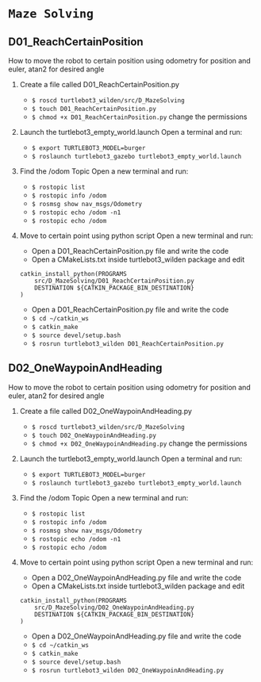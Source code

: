 # `Maze Solving`

## D01_ReachCertainPosition

How to move the robot to certain position using odometry for position and euler, atan2 for desired angle

1. Create a file called D01_ReachCertainPosition.py

   - `$ roscd turtlebot3_wilden/src/D_MazeSolving`
   - `$ touch D01_ReachCertainPosition.py`
   - `$ chmod +x D01_ReachCertainPosition.py` change the permissions

2. Launch the turtlebot3_empty_world.launch
   Open a terminal and run:

   - `$ export TURTLEBOT3_MODEL=burger`
   - `$ roslaunch turtlebot3_gazebo turtlebot3_empty_world.launch`

3. Find the /odom Topic
   Open a new terminal and run:

   - `$ rostopic list`
   - `$ rostopic info /odom`
   - `$ rosmsg show nav_msgs/Odometry`
   - `$ rostopic echo /odom -n1`
   - `$ rostopic echo /odom`

4. Move to certain point using python script
   Open a new terminal and run:

   - Open a D01_ReachCertainPosition.py file and write the code
   - Open a CMakeLists.txt inside turtlebot3_wilden package and edit

   ```
   catkin_install_python(PROGRAMS
       src/D_MazeSolving/D01_ReachCertainPosition.py
       DESTINATION ${CATKIN_PACKAGE_BIN_DESTINATION}
   )
   ```

   - Open a D01_ReachCertainPosition.py file and write the code
   - `$ cd ~/catkin_ws`
   - `$ catkin_make`
   - `$ source devel/setup.bash`
   - `$ rosrun turtlebot3_wilden D01_ReachCertainPosition.py`

## D02_OneWaypoinAndHeading

How to move the robot to certain position using odometry for position and euler, atan2 for desired angle

1. Create a file called D02_OneWaypoinAndHeading.py

   - `$ roscd turtlebot3_wilden/src/D_MazeSolving`
   - `$ touch D02_OneWaypoinAndHeading.py`
   - `$ chmod +x D02_OneWaypoinAndHeading.py` change the permissions

2. Launch the turtlebot3_empty_world.launch
   Open a terminal and run:

   - `$ export TURTLEBOT3_MODEL=burger`
   - `$ roslaunch turtlebot3_gazebo turtlebot3_empty_world.launch`

3. Find the /odom Topic
   Open a new terminal and run:

   - `$ rostopic list`
   - `$ rostopic info /odom`
   - `$ rosmsg show nav_msgs/Odometry`
   - `$ rostopic echo /odom -n1`
   - `$ rostopic echo /odom`

4. Move to certain point using python script
   Open a new terminal and run:

   - Open a D02_OneWaypoinAndHeading.py file and write the code
   - Open a CMakeLists.txt inside turtlebot3_wilden package and edit

   ```
   catkin_install_python(PROGRAMS
       src/D_MazeSolving/D02_OneWaypoinAndHeading.py
       DESTINATION ${CATKIN_PACKAGE_BIN_DESTINATION}
   )
   ```

   - Open a D02_OneWaypoinAndHeading.py file and write the code
   - `$ cd ~/catkin_ws`
   - `$ catkin_make`
   - `$ source devel/setup.bash`
   - `$ rosrun turtlebot3_wilden D02_OneWaypoinAndHeading.py`

